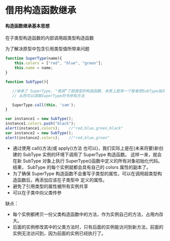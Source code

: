 借用构造函数继承
========

#### 构造函数继承基本思想
在子类型构造函数的内部调用超类型构造函数

为了解决原型中包含引用类型值所带来问题

```javascript
function SuperType(name){
    this.colors = ["red", "blue", "green"];
    this.name = name;
}

function SubType(){

   //继承了 SuperType, "借调”了超类型的构造函数，本质上是用一个智者把SubType指向了SuperType的作用于
   // 从而可以调取SuperType的书序和方法

   SuperType.call(this, 'sam');
}

var instance1 = new SubType();
instance1.colors.push("black");
alert(instance1.colors);    //"red,blue,green,black"
var instance2 = new SubType();
alert(instance2.colors);    //"red,blue,green"

```

- 通过使用 call()方法(或 apply()方法 也可以)，我们实际上是在(未来将要)新创建的 SubType 实例的环境下调用了 SuperType 构造函数。
 这样一来，就会在新 SubType 对象上执行 SuperType()函数中定义的所有对象初始化代码。
 结果， SubType 的每个实例就都会具有自己的 colors 属性的副本了。
- 为了确保 SuperType 构造函数不会重写子类型的属性，可以在调用超类型构造函数后，再添加应该在子类型中 定义的属性。
- 避免了引用类型的属性被所有实例共享
- 可以在子类中向父类传参

缺点：
- 每个实例都拷贝一份父类构造函数中的方法，作为实例自己的方法，占用内存大。
- 后面的实例修改其中的父类方法时，只有后面的实例能访问到新方法，前面的实例无法访问到，因为前面的实例已经执行了。
